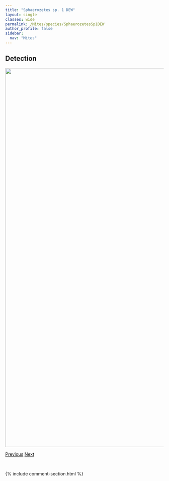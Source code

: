 ```yaml
---
title: "Sphaerozetes sp. 1 DEW"
layout: single
classes: wide
permalink: /Mites/species/SphaerozetesSp1DEW
author_profile: false
sidebar:
  nav: "Mites"
---
```


<h2>Detection</h2>

<a href="https://drive.google.com/uc?export=view&id=1LLh_b_uy8CoFe4v5u4_vwIVbGnA0jSL8">
<img src="https://drive.google.com/uc?export=view&id=1LLh_b_uy8CoFe4v5u4_vwIVbGnA0jSL8" height = "1200" width = "800">
</a>


<a href="/DevelopmentWebsite/Mites/species/SphaerozetesArcticus" class="pagination--pager" title="Sphaerozetes arcticus">Previous</a> <a href="/DevelopmentWebsite/Mites/species/SuctobelbellaPunctata" class="pagination--pager" title="Suctobelbella punctata">Next</a>

<p>&nbsp;</p>

{% include comment-section.html %}
